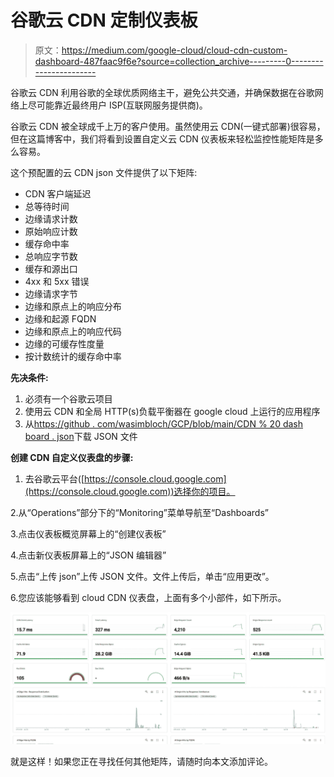 # 谷歌云 CDN 定制仪表板

> 原文：<https://medium.com/google-cloud/cloud-cdn-custom-dashboard-487faac9f6e?source=collection_archive---------0----------------------->

谷歌云 CDN 利用谷歌的全球优质网络主干，避免公共交通，并确保数据在谷歌网络上尽可能靠近最终用户 ISP(互联网服务提供商)。

谷歌云 CDN 被全球成千上万的客户使用。虽然使用云 CDN(一键式部署)很容易，但在这篇博客中，我们将看到设置自定义云 CDN 仪表板来轻松监控性能矩阵是多么容易。

这个预配置的云 CDN json 文件提供了以下矩阵:

*   CDN 客户端延迟
*   总等待时间
*   边缘请求计数
*   原始响应计数
*   缓存命中率
*   总响应字节数
*   缓存和源出口
*   4xx 和 5xx 错误
*   边缘请求字节
*   边缘和原点上的响应分布
*   边缘和起源 FQDN
*   边缘和原点上的响应代码
*   边缘的可缓存性度量
*   按计数统计的缓存命中率

**先决条件:**

1.  必须有一个谷歌云项目
2.  使用云 CDN 和全局 HTTP(s)负载平衡器在 google cloud 上运行的应用程序
3.  从[https://github . com/wasimbloch/GCP/blob/main/CDN % 20 dash board . json](https://github.com/wasimbloch/GCP/blob/main/CDN%20Dashboard.json)下载 JSON 文件

**创建 CDN 自定义仪表盘的步骤:**

1.  去谷歌云平台([https://console.cloud.google.com](https://console.cloud.google.com))选择你的项目。

2.从“Operations”部分下的“Monitoring”菜单导航至“Dashboards”

3.点击仪表板概览屏幕上的“创建仪表板”

4.点击新仪表板屏幕上的“JSON 编辑器”

5.点击“上传 json”上传 JSON 文件。文件上传后，单击“应用更改”。

6.您应该能够看到 cloud CDN 仪表盘，上面有多个小部件，如下所示。

![](img/523fb911243ae243e9dfd6fef422e55e.png)

就是这样！如果您正在寻找任何其他矩阵，请随时向本文添加评论。